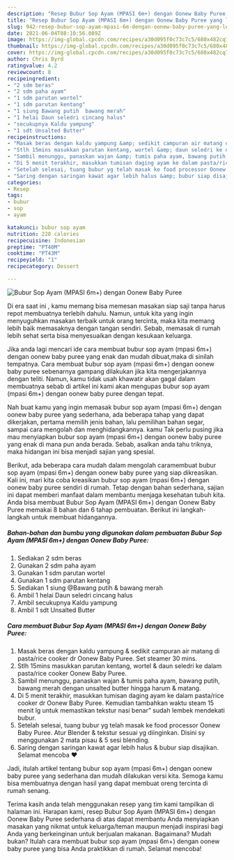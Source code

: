 ```yaml
---
description: "Resep Bubur Sop Ayam (MPASI 6m+) dengan Oonew Baby Puree yang lezat dan Mudah Dibuat"
title: "Resep Bubur Sop Ayam (MPASI 6m+) dengan Oonew Baby Puree yang lezat dan Mudah Dibuat"
slug: 942-resep-bubur-sop-ayam-mpasi-6m-dengan-oonew-baby-puree-yang-lezat-dan-mudah-dibuat
date: 2021-06-04T08:10:56.089Z
image: https://img-global.cpcdn.com/recipes/a30d095f0c73c7c5/680x482cq70/bubur-sop-ayam-mpasi-6m-dengan-oonew-baby-puree-foto-resep-utama.jpg
thumbnail: https://img-global.cpcdn.com/recipes/a30d095f0c73c7c5/680x482cq70/bubur-sop-ayam-mpasi-6m-dengan-oonew-baby-puree-foto-resep-utama.jpg
cover: https://img-global.cpcdn.com/recipes/a30d095f0c73c7c5/680x482cq70/bubur-sop-ayam-mpasi-6m-dengan-oonew-baby-puree-foto-resep-utama.jpg
author: Chris Byrd
ratingvalue: 4.2
reviewcount: 8
recipeingredient:
- "2 sdm beras"
- "2 sdm paha ayam"
- "1 sdm parutan wortel"
- "1 sdm parutan kentang"
- "1 siung Bawang putih  bawang merah"
- "1 helai Daun seledri cincang halus"
- "secukupnya Kaldu yampung"
- "1 sdt Unsalted Butter"
recipeinstructions:
- "Masak beras dengan kaldu yampung &amp; sedikit campuran air matang di pasta/rice cooker dr Oonew Baby Puree. Set steamer 30 mins."
- "Stlh 15mins masukkan parutan kentang, wortel &amp; daun seledri ke dalam pasta/rice cooker Oonew Baby Puree."
- "Sambil menunggu, panaskan wajan &amp; tumis paha ayam, bawang putih, bawang merah dengan unsalted butter hingga harum &amp; matang."
- "Di 5 menit terakhir, masukkan tumisan daging ayam ke dalam pasta/rice cooker dr Oonew Baby Puree. Kemudian tambahkan waktu steam 15 menit lg untuk memastikan tekstur nasi benar” sudah lembek mendekati bubur."
- "Setelah selesai, tuang bubur yg telah masak ke food processor Oonew Baby Puree. Atur Blender &amp; tekstur sesuai yg diinginkan. Disini sy menggunakan 2 mata pisau &amp; 5 sesi blending."
- "Saring dengan saringan kawat agar lebih halus &amp; bubur siap disajikan. Selamat mencoba ❤️"
categories:
- Resep
tags:
- bubur
- sop
- ayam

katakunci: bubur sop ayam 
nutrition: 228 calories
recipecuisine: Indonesian
preptime: "PT40M"
cooktime: "PT43M"
recipeyield: "1"
recipecategory: Dessert

---
```



![Bubur Sop Ayam (MPASI 6m+) dengan Oonew Baby Puree](https://img-global.cpcdn.com/recipes/a30d095f0c73c7c5/680x482cq70/bubur-sop-ayam-mpasi-6m-dengan-oonew-baby-puree-foto-resep-utama.jpg)

Di era  saat ini , kamu memang bisa memesan masakan siap saji tanpa harus repot membuatnya terlebih dahulu. Namun, untuk kita yang ingin menyuguhkan masakan terbaik untuk orang tercinta, maka kita memang lebih baik memasaknya dengan tangan sendiri. Sebab, memasak di rumah lebih sehat serta bisa menyesuaikan dengan kesukaan keluarga.

Jika anda lagi mencari ide cara membuat bubur sop ayam (mpasi 6m+) dengan oonew baby puree yang enak dan mudah dibuat,maka di sinilah tempatnya. Cara membuat bubur sop ayam (mpasi 6m+) dengan oonew baby puree  sebenarnya gampang dilakukan jika kita mengerjakannya dengan teliti. Namun, kamu tidak usah khawatir akan gagal dalam membuatnya 
sebab di artikel ini kami akan mengupas bubur sop ayam (mpasi 6m+) dengan oonew baby puree dengan tepat.  



Nah buat kamu yang ingin memasak bubur sop ayam (mpasi 6m+) dengan oonew baby puree yang sederhana, ada beberapa tahap yang dapat dikerjakan, pertama memilih jenis bahan, lalu pemilihan bahan segar, sampai cara mengolah dan menghidangkannya. kamu Tak perlu pusing jika mau menyiapkan bubur sop ayam (mpasi 6m+) dengan oonew baby puree yang enak di mana pun anda berada. Sebab, asalkan anda  tahu triknya, maka hidangan ini bisa menjadi sajian yang spesial.

Berikut, ada beberapa cara mudah dalam mengolah caramembuat bubur sop ayam (mpasi 6m+) dengan oonew baby puree yang siap dikreasikan. Kali ini, mari kita coba kreasikan bubur sop ayam (mpasi 6m+) dengan oonew baby puree sendiri di rumah. Tetap dengan bahan sederhana, sajian ini dapat memberi manfaat dalam membantu menjaga kesehatan tubuh kita. Anda bisa membuat Bubur Sop Ayam (MPASI 6m+) dengan Oonew Baby Puree memakai 8 bahan dan 6 tahap pembuatan. Berikut ini langkah-langkah untuk membuat hidangannya.

<!--inarticleads1-->

##### Bahan-bahan dan bumbu yang digunakan dalam pembuatan Bubur Sop Ayam (MPASI 6m+) dengan Oonew Baby Puree:

1. Sediakan 2 sdm beras
1. Gunakan 2 sdm paha ayam
1. Gunakan 1 sdm parutan wortel
1. Gunakan 1 sdm parutan kentang
1. Sediakan 1 siung @Bawang putih &amp; bawang merah
1. Ambil 1 helai Daun seledri cincang halus
1. Ambil secukupnya Kaldu yampung
1. Ambil 1 sdt Unsalted Butter




<!--inarticleads2-->

##### Cara membuat Bubur Sop Ayam (MPASI 6m+) dengan Oonew Baby Puree:

1. Masak beras dengan kaldu yampung &amp; sedikit campuran air matang di pasta/rice cooker dr Oonew Baby Puree. Set steamer 30 mins.
1. Stlh 15mins masukkan parutan kentang, wortel &amp; daun seledri ke dalam pasta/rice cooker Oonew Baby Puree.
1. Sambil menunggu, panaskan wajan &amp; tumis paha ayam, bawang putih, bawang merah dengan unsalted butter hingga harum &amp; matang.
1. Di 5 menit terakhir, masukkan tumisan daging ayam ke dalam pasta/rice cooker dr Oonew Baby Puree. Kemudian tambahkan waktu steam 15 menit lg untuk memastikan tekstur nasi benar” sudah lembek mendekati bubur.
1. Setelah selesai, tuang bubur yg telah masak ke food processor Oonew Baby Puree. Atur Blender &amp; tekstur sesuai yg diinginkan. Disini sy menggunakan 2 mata pisau &amp; 5 sesi blending.
1. Saring dengan saringan kawat agar lebih halus &amp; bubur siap disajikan. Selamat mencoba ❤️




Jadi, itulah artikel tentang  bubur sop ayam (mpasi 6m+) dengan oonew baby puree  yang sederhana dan mudah dilakukan versi kita. Semoga kamu bisa membuatnya dengan hasil yang dapat membuat oreng tercinta di rumah senang. 

Terima kasih anda telah menggunakan resep yang tim kami tampilkan di halaman ini. Harapan kami, resep  Bubur Sop Ayam (MPASI 6m+) dengan Oonew Baby Puree sederhana di atas dapat membantu Anda menyiapkan masakan yang nikmat untuk keluarga/teman maupun menjadi inspirasi bagi Anda yang berkeinginan untuk berjualan makanan. Bagaimana? Mudah bukan? Itulah cara membuat bubur sop ayam (mpasi 6m+) dengan oonew baby puree yang bisa Anda praktikkan di rumah. Selamat mencoba!

